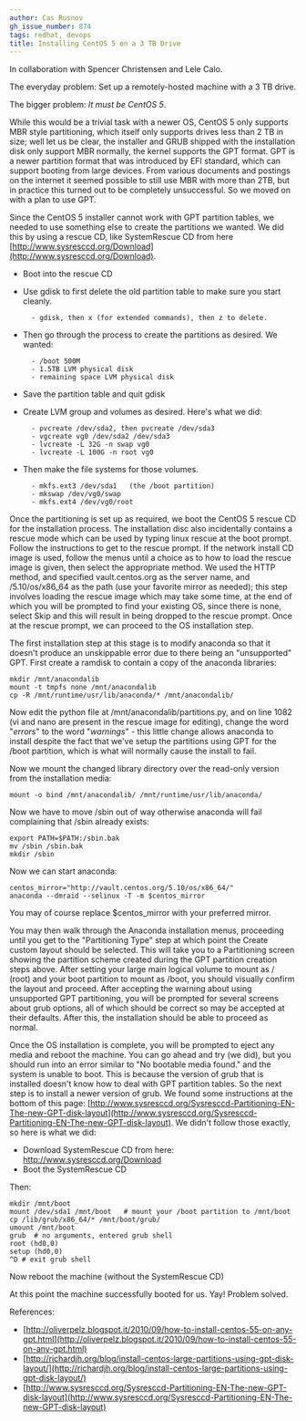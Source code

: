 ```yaml
---
author: Cas Rusnov
gh_issue_number: 874
tags: redhat, devops
title: Installing CentOS 5 on a 3 TB Drive
---
```


In collaboration with Spencer Christensen and Lele Calo.

The everyday problem: Set up a remotely-hosted machine with a 3 TB drive.

The bigger problem: *It must be CentOS 5*.

While this would be a trivial task with a newer OS, CentOS 5 only supports MBR style partitioning, which itself only supports drives less than 2 TB in size; well let us be clear, the installer and GRUB shipped with the installation disk only support MBR normally, the kernel supports the GPT format. GPT is a newer partition format that was introduced by EFI standard, which can support booting from large devices. From various documents and postings on the internet it seemed possible to still use MBR with more than 2TB, but in practice this turned out to be completely unsuccessful. So we moved on with a plan to use GPT.

Since the CentOS 5 installer cannot work with GPT partition tables, we needed to use something else to create the partitions we wanted.  We did this by using a rescue CD, like SystemRescue CD from here [http://www.sysresccd.org/Download](http://www.sysresccd.org/Download).

- Boot into the rescue CD
- Use gdisk to first delete the old partition table to make sure you start cleanly.

        - gdisk, then x (for extended commands), then z to delete.

- Then go through the process to create the partitions as desired.  We wanted:

        - /boot 500M
        - 1.5TB LVM physical disk
        - remaining space LVM physical disk

- Save the partition table and quit gdisk
- Create LVM group and volumes as desired.  Here's what we did:

        - pvcreate /dev/sda2, then pvcreate /dev/sda3
        - vgcreate vg0 /dev/sda2 /dev/sda3
        - lvcreate -L 32G -n swap vg0
        - lvcreate -L 100G -n root vg0

- Then make the file systems for those volumes.

        - mkfs.ext3 /dev/sda1   (the /boot partition)
        - mkswap /dev/vg0/swap
        - mkfs.ext4 /dev/vg0/root

Once the partitioning is set up as required, we boot the CentOS 5 rescue CD for the installation process. The installation disc also incidentally contains a rescue mode which can be used by typing linux rescue at the boot prompt. Follow the instructions to get to the rescue prompt. If the network install CD image is used, follow the menus until a choice as to how to load the rescue image is given, then select the appropriate method. We used the HTTP method, and specified vault.centos.org as the server name, and /5.10/os/x86_64 as the path (use your favorite mirror as needed); this step involves loading the rescue image which may take some time, at the end of which you will be prompted to find your existing OS, since there is none, select Skip and this will result in being dropped to the rescue prompt.  Once at the rescue prompt, we can proceed to the OS installation step.

The first installation step at this stage is to modify anaconda so that it doesn't produce an unskippable error due to there being an "unsupported" GPT. First create a ramdisk to contain a copy of the anaconda libraries:

```nohighlight
mkdir /mnt/anacondalib
mount -t tmpfs none /mnt/anacondalib
cp -R /mnt/runtime/usr/lib/anaconda/* /mnt/anacondalib/
```

Now edit the python file at /mnt/anacondalib/partitions.py, and on line 1082 (vi and nano are present in the rescue image for editing), change the word "*errors*" to the word "*warnings*" - this little change allows anaconda to install despite the fact that we've setup the partitions using GPT for the /boot partition, which is what will normally cause the install to fail.

Now we mount the changed library directory over the read-only version from the installation media:

```nohighlight
mount -o bind /mnt/anacondalib/ /mnt/runtime/usr/lib/anaconda/
```

Now we have to move /sbin out of way otherwise anaconda will fail complaining that /sbin already exists:

```nohighlight
export PATH=$PATH:/sbin.bak
mv /sbin /sbin.bak
mkdir /sbin
```

Now we can start anaconda:

```nohighlight
centos_mirror="http://vault.centos.org/5.10/os/x86_64/"
anaconda --dmraid --selinux -T -m $centos_mirror
```

You may of course replace $centos_mirror with your preferred mirror.

You may then walk through the Anaconda installation menus, proceeding until you get to the "Partitioning Type" step at which point the Create custom layout should be selected. This will take you to a Partitioning screen showing the partition scheme created during the GPT partition creation steps above. After setting your large main logical volume to mount as / (root) and your boot partition to mount as /boot, you should visually confirm the layout and proceed. After accepting the warning about using unsupported GPT partitioning, you will be prompted for several screens about grub options, all of which should be correct so may be accepted at their defaults. After this, the installation should be able to proceed as normal.

Once the OS installation is complete, you will be prompted to eject any media and reboot the machine.  You can go ahead and try (we did), but you should run into an error similar to "No bootable media found."  and the system is unable to boot.  This is because the version of grub that is installed doesn't know how to deal with GPT partition tables.  So the next step is to install a newer version of grub.  We found some instructions at the bottom of this page: [http://www.sysresccd.org/Sysresccd-Partitioning-EN-The-new-GPT-disk-layout](http://www.sysresccd.org/Sysresccd-Partitioning-EN-The-new-GPT-disk-layout).  We didn't follow those exactly, so here is what we did:

- Download SystemRescue CD from here: http://www.sysresccd.org/Download
- Boot the SystemRescue CD

Then:

```nohighlight
mkdir /mnt/boot
mount /dev/sda1 /mnt/boot   # mount your /boot partition to /mnt/boot
cp /lib/grub/x86_64/* /mnt/boot/grub/
umount /mnt/boot
grub  # no arguments, entered grub shell
root (hd0,0)
setup (hd0,0)
^D # exit grub shell
```

Now reboot the machine (without the SystemRescue CD)

At this point the machine successfully booted for us.  Yay! Problem solved.

References:

- [http://oliverpelz.blogspot.it/2010/09/how-to-install-centos-55-on-any-gpt.html](http://oliverpelz.blogspot.it/2010/09/how-to-install-centos-55-on-any-gpt.html)
- [http://richardjh.org/blog/install-centos-large-partitions-using-gpt-disk-layout/](http://richardjh.org/blog/install-centos-large-partitions-using-gpt-disk-layout/)
- [http://www.sysresccd.org/Sysresccd-Partitioning-EN-The-new-GPT-disk-layout](http://www.sysresccd.org/Sysresccd-Partitioning-EN-The-new-GPT-disk-layout)
